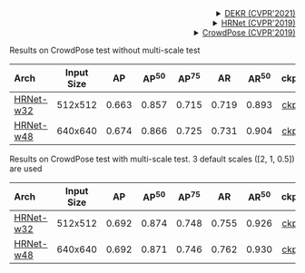 <!-- [ALGORITHM] -->

<details>
<summary align="right"><a href="https://arxiv.org/abs/2104.02300">DEKR (CVPR'2021)</a></summary>

```bibtex
@inproceedings{geng2021bottom,
  title={Bottom-up human pose estimation via disentangled keypoint regression},
  author={Geng, Zigang and Sun, Ke and Xiao, Bin and Zhang, Zhaoxiang and Wang, Jingdong},
  booktitle={Proceedings of the IEEE/CVF Conference on Computer Vision and Pattern Recognition},
  pages={14676--14686},
  year={2021}
}
```

</details>

<!-- [ALGORITHM] -->

<details>
<summary align="right"><a href="http://openaccess.thecvf.com/content_CVPR_2019/html/Sun_Deep_High-Resolution_Representation_Learning_for_Human_Pose_Estimation_CVPR_2019_paper.html">HRNet (CVPR'2019)</a></summary>

```bibtex
@inproceedings{sun2019deep,
  title={Deep high-resolution representation learning for human pose estimation},
  author={Sun, Ke and Xiao, Bin and Liu, Dong and Wang, Jingdong},
  booktitle={Proceedings of the IEEE conference on computer vision and pattern recognition},
  pages={5693--5703},
  year={2019}
}
```

</details>

<!-- [DATASET] -->

<details>
<summary align="right"><a href="http://openaccess.thecvf.com/content_CVPR_2019/html/Li_CrowdPose_Efficient_Crowded_Scenes_Pose_Estimation_and_a_New_Benchmark_CVPR_2019_paper.html">CrowdPose (CVPR'2019)</a></summary>

```bibtex
@article{li2018crowdpose,
  title={CrowdPose: Efficient Crowded Scenes Pose Estimation and A New Benchmark},
  author={Li, Jiefeng and Wang, Can and Zhu, Hao and Mao, Yihuan and Fang, Hao-Shu and Lu, Cewu},
  journal={arXiv preprint arXiv:1812.00324},
  year={2018}
}
```

</details>

Results on CrowdPose test without multi-scale test

| Arch                                                                                                                 | Input Size |  AP   | AP<sup>50</sup> | AP<sup>75</sup> |  AR   | AR<sup>50</sup> |    ckpt    |    log    |
| :------------------------------------------------------------------------------------------------------------------- | :--------: | :---: | :-------------: | :-------------: | :---: | :-------------: | :--------: | :-------: |
| [HRNet-w32](/configs/body/2d_kpt_sview_rgb_img/disentangled_keypoint_regression/crowdpose/hrnet_w32_crowdpose_512x512_dekr.py) |  512x512   | 0.663 |      0.857      |      0.715      | 0.719 |      0.893      | [ckpt](<>) | [log](<>) |
| [HRNet-w48](/configs/body/2d_kpt_sview_rgb_img/disentangled_keypoint_regression/crowdpose/hrnet_w48_crowdpose_640x640_dekr.py) |  640x640   | 0.674 |      0.866      |      0.725      | 0.731 |      0.904      | [ckpt](<>) | [log](<>) |

Results on CrowdPose test with multi-scale test. 3 default scales (\[2, 1, 0.5\]) are used

| Arch                                                                                                                 | Input Size |  AP   | AP<sup>50</sup> | AP<sup>75</sup> |  AR   | AR<sup>50</sup> |    ckpt    |    log    |
| :------------------------------------------------------------------------------------------------------------------- | :--------: | :---: | :-------------: | :-------------: | :---: | :-------------: | :--------: | :-------: |
| [HRNet-w32](/configs/body/2d_kpt_sview_rgb_img/disentangled_keypoint_regression/crowdpose/hrnet_w32_crowdpose_512x512_dekr_multiscale.py) |  512x512   | 0.692 |      0.874      |      0.748      | 0.755 |      0.926      | [ckpt](<>) | [log](<>) |
| [HRNet-w48](/configs/body/2d_kpt_sview_rgb_img/disentangled_keypoint_regression/crowdpose/hrnet_w48_crowdpose_640x640_dekr_multiscale.py) |  640x640   | 0.692 |      0.871      |      0.746      | 0.762 |      0.930      | [ckpt](<>) | [log](<>) |
